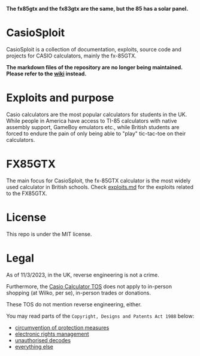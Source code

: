 **The fx85gtx and the fx83gtx are the same, but the 85 has a solar panel.**

# CasioSploit

CasioSploit is a collection of documentation, exploits, source code and projects for CASIO calculators, mainly the fx-85GTX.

**The markdown files of the repository are no longer being maintained. Please refer to the [wiki](https://github.com/CoffeeBrewer64/casio-sploit/wiki) instead.**

# Exploits and purpose

Casio calculators are the most popular calculators for students in the UK. While people in America have access to TI-85 calculators with native assembly support, GameBoy emulators etc., while British students are forced to endure the pain of only being able to "play" tic-tac-toe on their calculators.

# FX85GTX

The main focus for CasioSploit, the fx-85GTX calculator is the most widely used calculator in British schools. Check [exploits.md](./exploits.md) for the exploits related to the FX85GTX.

# License

This repo is under the MIT license.

# Legal

As of 11/3/2023, in the UK, reverse engineering is not a crime.

Furthermore, the [Casio Calculator TOS](https://calculator2.casio.co.uk/termsofuse) does not apply to in-person shopping (at Wilko, per se), in-person trades or donations.

These TOS do not mention reverse engineering, either.

You may read parts of the `Copyright, Designs and Patents Act 1988` below:
- [circumvention of protection measures](https://www.legislation.gov.uk/ukpga/1988/48/section/296)
- [electronic rights management](https://www.legislation.gov.uk/ukpga/1988/48/section/296ZG)
- [unauthorised decodes](https://www.legislation.gov.uk/ukpga/1988/48/section/297A)
- [everything else](https://www.legislation.gov.uk/ukpga/1988/48/contents)
